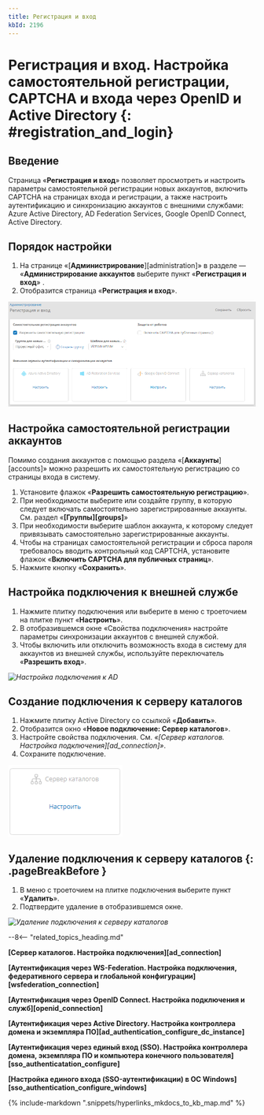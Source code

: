 ```yaml
---
title: Регистрация и вход
kbId: 2196
---
```


# Регистрация и вход. Настройка самостоятельной регистрации, CAPTCHA и входа через OpenID и Active Directory {: #registration_and_login}

## Введение

Страница «**Регистрация и вход**» позволяет просмотреть и настроить параметры самостоятельной регистрации новых аккаунтов, включить CAPTCHA на страницах входа и регистрации, а также настроить аутентификацию и синхронизацию аккаунтов с внешними службами: Azure Active Directory, AD Federation Services, Google OpenID Connect, Active Directory.

## Порядок настройки

1. На странице «[**Администрирование**][administration]» в разделе — «**Администрирование аккаунтов** выберите пункт «**Регистрация и вход**» <i class="fa-light  fa-user-plus">‌</i>.
2. Отобразится страница «**Регистрация и вход**».

_![Страница «Регистрация и вход»](img/registration_and_login.png)_

## Настройка самостоятельной регистрации аккаунтов

Помимо создания аккаунтов с помощью раздела «[**Аккаунты**][accounts]» можно разрешить их самостоятельную регистрацию со страницы входа в систему.

1. Установите флажок «**Разрешить самостоятельную регистрацию**».
2. При необходимости выберите или создайте группу, в которую следует включать самостоятельно зарегистрированные аккаунты. См. раздел «**[Группы][groups]**»
3. При необходимости выберите шаблон аккаунта, к которому следует привязывать самостоятельно зарегистрированные аккаунты.
4. Чтобы на страницах самостоятельной регистрации и сброса пароля требовалось вводить контрольный код CAPTCHA, установите флажок «**Включить CAPTCHA для публичных страниц**».
5. Нажмите кнопку «**Сохранить**».

## Настройка подключения к внешней службе

1. Нажмите плитку подключения или выберите в меню с троеточием на плитке пункт «**Настроить**».
2. В отобразившемся окне «Свойства подключения» настройте параметры синхронизации аккаунтов с внешней службой.
3. Чтобы включить или отключить возможность входа в систему для аккаунтов из внешней службы, используйте переключатель «**Разрешить вход**».

_![Настройка подключения к AD](img/registration_and_login_connection_tile.png)_

## Создание подключения к серверу каталогов

1. Нажмите плитку Active Directory со ссылкой «**Добавить**».
2. Отобразится окно «**Новое подключение: Сервер каталогов**».
3. Настройте свойства подключения. См. *«[Сервер каталогов. Настройка подключения][ad_connection]»*.
4. Сохраните подключение.

_![Плитка нового подключения к серверу каталогов](img/registration_and_login_add_ad.png)_

## Удаление подключения к серверу каталогов {: .pageBreakBefore }

1. В меню с троеточием на плитке подключения выберите пункт «**Удалить**».
2. Подтвердите удаление в отобразившемся окне.

_![Удаление подключения к серверу каталогов](img/registration_and_login_connection_ellipsis_menu.png)_

--8<-- "related_topics_heading.md"

**[Сервер каталогов. Настройка подключения][ad_connection]**

**[Аутентификация через WS-Federation. Настройка подключения, федеративного сервера и глобальной конфигурации][wsfederation_connection]**

**[Аутентификация через OpenID Connect. Настройка подключения и служб][openid_connection]**

**[Аутентификация через Active Directory. Настройка контроллера домена и экземпляра ПО][ad_authentication_configure_dc_instance]**

**[Аутентификация через единый вход (SSO). Настройка контроллера домена, экземпляра ПО и компьютера конечного пользователя][sso_authenticatation_configure]**

**[Настройка единого входа (SSO-аутентификации) в ОС Windows][sso_authentication_configure_windows]**

{%
include-markdown ".snippets/hyperlinks_mkdocs_to_kb_map.md"
%}
